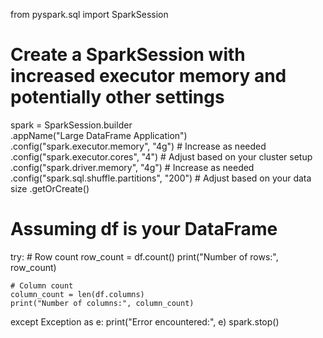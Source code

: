 from pyspark.sql import SparkSession

# Create a SparkSession with increased executor memory and potentially other settings
spark = SparkSession.builder \
    .appName("Large DataFrame Application") \
    .config("spark.executor.memory", "4g")  # Increase as needed
    .config("spark.executor.cores", "4")  # Adjust based on your cluster setup
    .config("spark.driver.memory", "4g")  # Increase as needed
    .config("spark.sql.shuffle.partitions", "200")  # Adjust based on your data size
    .getOrCreate()

# Assuming df is your DataFrame
try:
    # Row count
    row_count = df.count()
    print("Number of rows:", row_count)

    # Column count
    column_count = len(df.columns)
    print("Number of columns:", column_count)

except Exception as e:
    print("Error encountered:", e)
    spark.stop()

